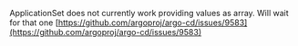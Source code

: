 ApplicationSet does not currently work providing values as array.
Will wait for that one [https://github.com/argoproj/argo-cd/issues/9583](https://github.com/argoproj/argo-cd/issues/9583)
